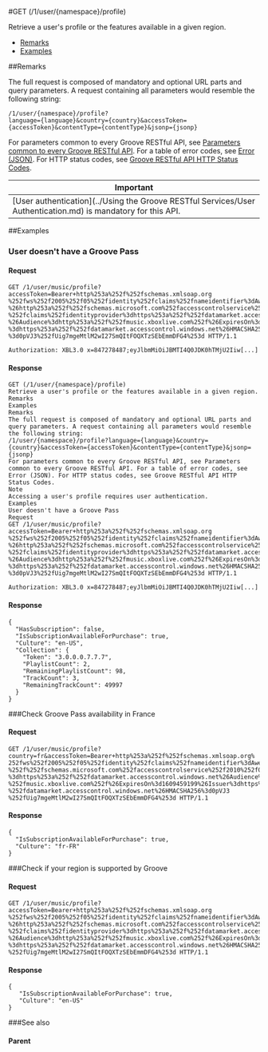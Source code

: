 #GET (/1/user/{namespace}/profile) 

Retrieve a user's profile or the features available in a given region.

-   [Remarks](#remarks)
-   [Examples](#examples)

##Remarks


The full request is composed of mandatory and optional URL parts and query parameters. A request containing all parameters would resemble the following string:
```
/1/user/{namespace}/profile?
language={language}&country={country}&accessToken={accessToken}&contentType={contentType}&jsonp={jsonp}
```

For parameters common to every Groove RESTful API, see [Parameters common to every Groove RESTful API](CommonParameters.md). For a table of error codes, see [Error (JSON)](JSON_Error.md). For HTTP status codes, see [Groove RESTful API HTTP Status Codes](HTTPStatusCodes.md).

| Important                                                                        |
|------------------------------------------------------------------------------------------|
| [User authentication](../Using the Groove RESTful Services/User Authentication.md) is mandatory for this API. |

##Examples

### User doesn't have a Groove Pass


#### Request
```
GET /1/user/music/profile?accessToken=Bearer+http%253a%252f%252fschemas.xmlsoap.org
%252fws%252f2005%252f05%252fidentity%252fclaims%252fnameidentifier%3dAwesomePartner
%26http%253a%252f%252fschemas.microsoft.com%252faccesscontrolservice%252f2010%252f07
%252fclaims%252fidentityprovider%3dhttps%253a%252f%252fdatamarket.accesscontrol.windows.net
%26Audience%3dhttp%253a%252f%252fmusic.xboxlive.com%252f%26ExpiresOn%3d1609459199%26Issuer
%3dhttps%253a%252f%252fdatamarket.accesscontrol.windows.net%26HMACSHA256
%3d0pVJ3%252fUig7mgeMtlM2wI27SmQItFOQXTzSEbEmmDFG4%253d HTTP/1.1 

Authorization: XBL3.0 x=847278487;eyJlbmMiOiJBMTI4Q0JDK0hTMjU2Iiw[...] 
```
#### Response
```
GET (/1/user/{namespace}/profile)
Retrieve a user's profile or the features available in a given region. 
Remarks
Examples
Remarks
The full request is composed of mandatory and optional URL parts and query parameters. A request containing all parameters would resemble the following string:
/1/user/{namespace}/profile?language={language}&country={country}&accessToken={accessToken}&contentType={contentType}&jsonp={jsonp}
For parameters common to every Groove RESTful API, see Parameters common to every Groove RESTful API. For a table of error codes, see Error (JSON). For HTTP status codes, see Groove RESTful API HTTP Status Codes.
Note 
Accessing a user's profile requires user authentication.
Examples
User doesn't have a Groove Pass
Request
GET /1/user/music/profile?accessToken=Bearer+http%253a%252f%252fschemas.xmlsoap.org
%252fws%252f2005%252f05%252fidentity%252fclaims%252fnameidentifier%3dAwesomePartner
%26http%253a%252f%252fschemas.microsoft.com%252faccesscontrolservice%252f2010%252f07
%252fclaims%252fidentityprovider%3dhttps%253a%252f%252fdatamarket.accesscontrol.windows.net
%26Audience%3dhttp%253a%252f%252fmusic.xboxlive.com%252f%26ExpiresOn%3d1609459199%26Issuer
%3dhttps%253a%252f%252fdatamarket.accesscontrol.windows.net%26HMACSHA256
%3d0pVJ3%252fUig7mgeMtlM2wI27SmQItFOQXTzSEbEmmDFG4%253d HTTP/1.1 

Authorization: XBL3.0 x=847278487;eyJlbmMiOiJBMTI4Q0JDK0hTMjU2Iiw[...] 
``` 
#### Response
```
{
  "HasSubscription": false,
  "IsSubscriptionAvailableForPurchase": true,
  "Culture": "en-US",
  "Collection": {
    "Token": "3.0.0.0.7.7.7",
    "PlaylistCount": 2,
    "RemainingPlaylistCount": 98,
    "TrackCount": 3,
    "RemainingTrackCount": 49997
  }
}
```
###Check Groove Pass availability in France
#### Request
```
GET /1/user/music/profile?country=fr&accessToken=Bearer+http%253a%252f%252fschemas.xmlsoap.org%
252fws%252f2005%252f05%252fidentity%252fclaims%252fnameidentifier%3dAwesomePartner%26http%253a
%252f%252fschemas.microsoft.com%252faccesscontrolservice%252f2010%252f07%252fclaims%252fidentityprovider
%3dhttps%253a%252f%252fdatamarket.accesscontrol.windows.net%26Audience%3dhttp%253a%252f
%252fmusic.xboxlive.com%252f%26ExpiresOn%3d1609459199%26Issuer%3dhttps%253a%252f
%252fdatamarket.accesscontrol.windows.net%26HMACSHA256%3d0pVJ3
%252fUig7mgeMtlM2wI27SmQItFOQXTzSEbEmmDFG4%253d HTTP/1.1
```
#### Response
```
{
  "IsSubscriptionAvailableForPurchase": true,
  "Culture": "fr-FR"
}
```
###Check if your region is supported by Groove


#### Request
```
GET /1/user/music/profile?accessToken=Bearer+http%253a%252f%252fschemas.xmlsoap.org
%252fws%252f2005%252f05%252fidentity%252fclaims%252fnameidentifier%3dAwesomePartner
%26http%253a%252f%252fschemas.microsoft.com%252faccesscontrolservice%252f2010%252f07
%252fclaims%252fidentityprovider%3dhttps%253a%252f%252fdatamarket.accesscontrol.windows.net
%26Audience%3dhttp%253a%252f%252fmusic.xboxlive.com%252f%26ExpiresOn%3d1609459199%26Issuer
%3dhttps%253a%252f%252fdatamarket.accesscontrol.windows.net%26HMACSHA256%3d0pVJ3
%252fUig7mgeMtlM2wI27SmQItFOQXTzSEbEmmDFG4%253d HTTP/1.1
```
#### Response
```
{
   "IsSubscriptionAvailableForPurchase": true,
   "Culture": "en-US"
}
```
###See also


#### Parent
